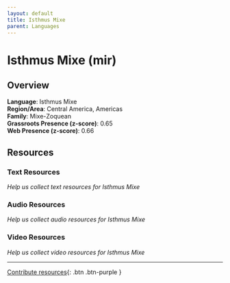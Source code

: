 ```yaml
---
layout: default
title: Isthmus Mixe
parent: Languages
---
```


# Isthmus Mixe (mir)

## Overview

**Language**: Isthmus Mixe  
**Region/Area**: Central America, Americas  
**Family**: Mixe-Zoquean  
**Grassroots Presence (z-score)**: 0.65  
**Web Presence (z-score)**: 0.66  

## Resources

### Text Resources
*Help us collect text resources for Isthmus Mixe*

### Audio Resources
*Help us collect audio resources for Isthmus Mixe*

### Video Resources
*Help us collect video resources for Isthmus Mixe*

---

[Contribute resources](https://forms.office.com/e/1SfLJx3u1r){: .btn .btn-purple }
